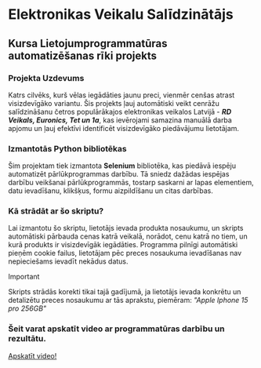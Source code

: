 # Elektronikas Veikalu Salīdzinātājs
## Kursa Lietojumprogrammatūras automatizēšanas rīki projekts

### Projekta Uzdevums

Katrs cilvēks, kurš vēlas iegādāties jaunu preci, vienmēr cenšas atrast visizdevīgāko variantu.
Šis projekts ļauj automātiski veikt cenrāžu salīdzināšanu četros populārākajos elektronikas veikalos Latvijā - _**RD Veikals, Euronics, Tet un 1a**_, kas ievērojami samazina manuālā darba apjomu un ļauj efektīvi identificēt visizdevīgāko piedāvājumu lietotājam. 

### Izmantotās Python bibliotēkas

Šim projektam tiek izmantota **Selenium** bibliotēka, kas piedāvā iespēju automatizēt pārlūkprogrammas darbību.
Tā sniedz dažādas iespējas darbību veikšanai pārlūkprogrammās, tostarp saskarni ar lapas elementiem, datu ievadīšanu, klikšķus, formu aizpildīšanu un citas darbības.

### Kā strādāt ar šo skriptu?
Lai izmantotu šo skriptu, lietotājs ievada produkta nosaukumu, un skripts automātiski pārbauda cenas katrā veikalā, norādot, cenu katrā no tiem, un kurā produkts ir visizdevīgāk iegādāties. Programma pilnīgi automātiski pieņēm cookie failus, lietotājam pēc preces nosaukuma ievadīšanas nav nepieciešams ievadīt nekādus datus.

> [!IMPORTANT]
> Skripts strādās korekti tikai tajā gadījumā, ja lietotājs ievada konkrētu un detalizētu preces nosaukumu ar tās aprakstu, piemēram: _"Apple Iphone 15 pro 256GB"_

### Šeit varat apskatīt video ar programmatūras darbību un rezultātu.
[Apskatīt video!](https://youtu.be/GKgVwag9czY?si=wNfwGQpboKolFgy9)
